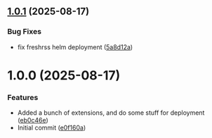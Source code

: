 ## [1.0.1](https://github.com/webgrip/freshrss-application/compare/1.0.0...1.0.1) (2025-08-17)


### Bug Fixes

* fix freshrss helm deployment ([5a8d12a](https://github.com/webgrip/freshrss-application/commit/5a8d12abe05dda4ce5f9bae158e1659ae44684c3))

# 1.0.0 (2025-08-17)


### Features

* Added a bunch of extensions, and do some stuff for deployment ([eb0c46e](https://github.com/webgrip/freshrss-application/commit/eb0c46e787e20059b61a5fd4db7c36d24ba039a5))
* Initial commit ([e0f160a](https://github.com/webgrip/freshrss-application/commit/e0f160a439ff996ede6d672fe267dcb7615a4cdf))
